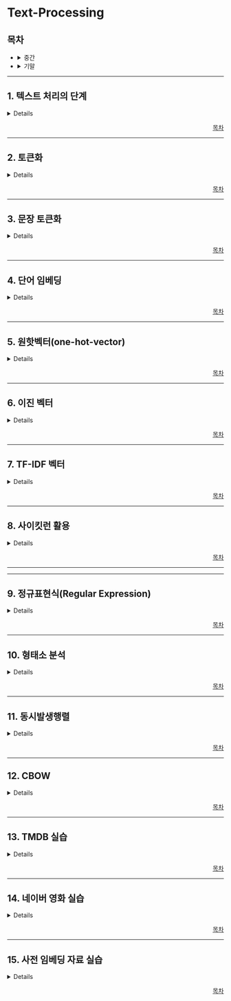 # **Text-Processing**

## **목차**
- <details><summary>중간</summary>

    1. [텍스트 처리의 단계](#1-텍스트-처리의-단계)
    2. [토큰화](#2-토큰화)
    3. [문장 토큰화](#3-문장-토큰화)
    4. [단어 임베딩](#4-단어-임베딩)
    5. [원핫 벡터](#5-원핫벡터one-hot-vector)
    6. [이진벡터](#6-이진-벡터)
    7. [TF-IDF벡터/코사인 유사도/정규화](#7-tf-idf-벡터)
    8. [사이킷런](#8-사이킷런-활용)
    </details>

- <details><summary>기말</summary>

    9. [정규표현식](#9-정규표현식regular-expression)
    10. [형태소 분석](#10-형태소-분석)
    11. [동시발생행렬](#11-동시발생행렬)
    12. [CBOW](#12-cbow)
    13. [TMDB 실습](#13-tmdb-실습)
    14. [네이버 영화 실습](#14-네이버-영화-실습)
    15. [사전 임베딩 자료 실습](#15-사전-임베딩-자료-실습)
    </details>

---

## 1. 텍스트 처리의 단계
<details>

 1. 텍스트 데이터 수집 
    - 자료수집 -> txt, cell, csv 저장
 2. 문자열 토큰화
    - 토큰화 규칙으로 의미 단위 분리
    - 구두점, 특수기호 정보 불필요시 이 과정에서 제거
 3. 불용어(Stopwords) 제거
    - 통계적 의미 없는 단어 제거 (to,the...)
 4. 어간 추출(Stemming)
    - 과거, 현재 복수형등의 변화
    - 정규표현식에서 Stemming과정 진행
 5. 품사(Pos) 태깅
    - 품사 지정(품사 정보가 필요한 경우)
 6. 의미구조(Vector, Matrix) 생성 - Embedding
    - 통계 기반, 추론 기반 시스템
    - 벡터 행렬로 변경
</details>
<div style="text-align: right">

[목차](#목차)
</div>

---

## 2. 토큰화

<details>

### 분할(Segmentation)
- 정해진 기준으로 하위 개념 정보로 데이터를 분할
    > 문서 -> 문단/문장 단위
    > 문단 -> 문장/ 문장-> 개별 단어

### 토큰/단어
토큰 = 텍스트 분석 단위
단어 = 개념을 나타내는 기호

### 토큰화 방법
1. str.split()

    <details>
    <summary>코드</summary>  

    1. 
    ```python
    sent = 'Thomas Jefferson began building Monticello age of 26.'
    token = sent.split()
    print(token)
    # 결과
    ['Thomas', 'Jefferson', 'began', 'building', 'Monticello', 'age', 'of', '26.']
    ```
    2. 
    ```python
    sent = 'Thomas Jefferson began building Monticello age of 26.'
    sent = sent.lower()
    sent = sent.replace('.', ' .')
    token = sent.split()
    print(token)
    
    # 실행결과
    ['Thomas', 'Jefferson', 'began', 'building', 'Monticello', 'age', 'of', '26.' , '.']
    ```
    </details>

2. re.split() (정규표현식)
    <details>
    <summary>코드</summary>

    ```python
    import re #정규표현식 모듈 임포트
    
    sent = "Hello!! Python. Coding,   Programming, Study.."
    delim = re.compile(r'[-\s.,!@;?]+') #정규표현식 컴파일 객체 생성
    token = delim.split(sent) #정규표현식으로 sent 텍스트 분할
    print(token)
    if token[-1] == '' : token = token[:-1] #맨 뒤 빈 문자열 제거
    print(token) 
    
    ###### 실행결과
    ['Hello', 'Python', 'Coding', 'Programming', 'Study', ''] 
    ['Hello', 'Python', 'Coding', 'Programming', 'Study']
    ```

    1. r ' 문자열 형식 '

    - r = raw (그대로 사용을 의미)

    2. \[-\s.,!@;?\]+
    - \+
        - []안의 여러 문자
    - \s
        - 공백 문자 의미

3. NLTK (공개 라이브러리)
    <details>
    <summary>코드</summary>

    ```python
    import nltk
    from nltk.tokenize import word_tokenize
    from nltk.tokenize import TreebankWordTokenizer
    nltk.download('punkt') #구두점 데이터 다운로드
    
    sent = "Hi! Python. Coding,   isn't, Study.."
    
    token1 = word_tokenize(sent)
    token2 = TreebankWordTokenizer().tokenize(sent)
    
    print(token1)
    print(token2)
    
    ###### 실행결과
    [nltk_data] Downloading package punkt to /home/runner/nltk_data...
    [nltk_data] Unzipping tokenizers/punkt.zip. 
    ['Hi', '!', 'Python', '.', 'Coding', ',', 'is', "n't", ',', 'Study', '..']
    ['Hi', '!', 'Python.', 'Coding', ',', 'is', "n't", ',', 'Study..']
    ```
    </details>


4. 사용자 정의 함수

    <details><summary>코드</summary>
    
    ```python
    #txtutils.py
    def simple_tokenize(txt):
    '''
    간단한 토크나이징 함수
    :param txt: 문자열
    :return: 토큰 리스트
    '''
    txt = txt.lower()
    txt = txt.replace('.', ' .')
    token = txt.split()
    return token
    ```
    </details>
    <details>
    <summary>활용</summary>
    
    ```python
    from util import txtutils as tu #util 패키지에서 txtutils를 포함하여 tu로 사용한다.

    doc = 'simple tokenize function test.'
    token = tu.simple_tokenize(doc)
    print(token)

    #출력
    ['simple', 'tokenize', 'function', 'test', '.']
    ```
    </details>

5. 실습 내용
    ```python
    #tokenization_exec.py

    import nltk
    from nltk.tokenize import TreebankWordTokenizer
    nltk.download('punkt') #구두점 데이터 다운로드

    docs = []
    docs.append("I am going to go to the store.")
    docs.append("The Science of today is the technology of tommorow.")
    docs.append("You are using pip version 3.")
    docs.append("Could not install packages due to an Error.")

    # docs list 안에는 4개의 문장이 들어있다.
    # 각 문장을 토큰화하여 실행결과에 보이는 것과 같이 [문장별 토큰 리스트]를 가진 리스트에 넣고 출력하는
    # 코드를 작성해볼 것

    ###### 실행결과
    [nltk_data] Downloading package punkt to /home/runner/nltk_data... 
    [nltk_data] Package punkt is already up-to-date! 
    [['i', 'am', 'going', 'to', 'go', 'to', 'the', 'store', '.'],
    ['the', 'science', 'of', 'today', 'is', 'the', 'technology', 'of', 'tommorow', '.'],
    ['you', 'are', 'using', 'pip', 'version', '3', '.'],
    ['could', 'not', 'install', 'packages', 'due', 'to', 'an', 'error', '.']]
    ```

</details>

<div style="text-align: right">

[목차](#목차)
</div>

---

## 3. 문장 토큰화

<details>

1. ### 출력
    <details>
    <summary>위의 실습을 출력</summary>

    ```python
    tk = TreebankWordTokenizer()
    tokens = []
    for doc in docs:
        token = tk.tokenize(doc.lower())
        tokens.append(token)
    print(tokens)
    ```
    </details>

2.  문장 토큰화
    <details>
    <summary>NLTK 이용 코드</summary>

    ```python
    from nltk.tokenize import sent_tokenize
    from nltk.tokenize import word_tokenize
    ...
    text = '\n'.join(docs)
    sentences = sent_tokenize(text) #문장 토큰 리스트
    print(sentences)
    tokens = [word_tokenize(t) for t in sentences]
    print(tokens)

    ## 결과

    #sentence tokenize
    ['I am going to go to the store.', 
    'The Science of today is the technology of tommorow.',
    'You are using pip version 3.', 
    'Could not install packages due to an Error.']

    #word tokenize
    [['I', 'am', 'going', 'to', 'go', 'to', 'the', 'store', '.'],
    ['The', 'Science', 'of', 'today', 'is', 'the', 'technology', 'of', 'tommorow', '.'],
    ['You', 'are', 'using', 'pip', 'version', '3', '.'], 
    ['Could', 'not', 'install', 'packages', 'due', 'to', 'an', 'Error', '.']]
    ```
    </details>

</details>

<div style="text-align: right">

[목차](#목차)
</div>

---

## 4. 단어 임베딩

<details>

<img src="https://ivy-hospital-413.notion.site/image/https%3A%2F%2Fs3-us-west-2.amazonaws.com%2Fsecure.notion-static.com%2F53b94b0e-e2d7-46d2-86c2-fe60e1f39f80%2F%E1%84%89%E1%85%B3%E1%84%8F%E1%85%B3%E1%84%85%E1%85%B5%E1%86%AB%E1%84%89%E1%85%A3%E1%86%BA_2021-07-29_%E1%84%8B%E1%85%A9%E1%84%92%E1%85%AE_4.23.19.png?id=ce63509f-987b-4a65-a4b6-118ff6d81c0e&table=block&spaceId=4df7c095-f16c-49b1-9f2e-58f72fb09349&width=1230&userId=&cache=v2"></img>

1. ### 사전 구축
    1. 직접 구축
        <details>
        <summary>코드</summary>

        ```python
        import nltk
        from nltk.tokenize import word_tokenize
        nltk.download('punkt')

        vocab = {}          # python dictionary
        doc_tokens = []     # python list
        for doc in docs:
            tokens = word_tokenize(doc.lower()) #문서 토큰화 (구두점 제거 -> details로 변경)
            for word in tokens:
                if word not in vocab: #사전에 없는 단어일 경우 
                    vocab[word] = 0   #사전에 추가
                vocab[word] += 1    
            doc_tokens.append(tokens)
        print(vocab)
        print(doc_tokens)

        ### 결과
        ###----vocab data----
        {'to': 6, 'do': 8, 'is': 2, 'be': 8, '.': 6, 'or': 1, 'not': 1, 'i': 4, 'am': 3, 'what': 1, 'think': 1, 'therefore': 1, ',': 3, 'da': 3, 'let': 2, 'it': 2}
        ```
        <details>
        <summary>구두점 제거</summary>
        
        ```python
        for doc in docs:
        delim = re.compile(r'[\s,.]+') #공백문자, ',', '.'으로 구분
        tokens = delim.split(doc.lower()) #정규표현식으로 sent 텍스트 분할
        if tokens[-1] == '' :   tokens = tokens[:-1] #맨 뒤에 빈 문자열 제거
        ```
        </details>
        </details>
    
    2. 카운터 활용
        <details>
        <summary>코드</summary>

        ```python
        import re
        from collections import Counter

        doc_tokens = []     # python list
        for doc in docs:
            delim = re.compile(r'[\s,.]+')
            tokens = delim.split(doc.lower()) #정규표현식으로 sent 텍스트 분할
            if tokens[-1] == '' :   
                tokens = tokens[:-1] 
            doc_tokens.append(tokens)

        vocab = Counter(sum(doc_tokens, []))
        print(type(vocab)) #collection.Counter 타입
        vocab #딕셔너리와 비슷함
        ```
        </details>

    3. NLTK FreqDist 활용
        <details>
        <summary>코드</summary>

        ```python
        import re
        from nltk import FreqDist
        import numpy as np

        doc_tokens = []     # python list
        for doc in docs:
            delim = re.compile(r'[\s,.]+')
            tokens = delim.split(doc.lower()) #정규표현식으로 sent 텍스트 분할
            if tokens[-1] == '' :   tokens = tokens[:-1] 
            doc_tokens.append(tokens)

        vocab = FreqDist(np.hstack(doc_tokens)) #nltk.probability.FreqDist 타입
        print(type(vocab))
        print(vocab['to'])
        vocab #위와 동일한 형태 
        ```
        </details>
    
    인덱스 부여
    - 단어로 인덱스 찾기
        <details><summary>코드</summary>
        
        ```python
        word_to_id = {word[0] : id for id, word in enumerate(vocab)}
        word_to_id
        ```
        </details>
    - 인덱스로 단어 찾기
        <details><summary>코드</summary>
        
        ```python
        id_to_word = {id : word[0] for id, word in enumerate(vocab)}
        id_to_word
        ```
        </details>
    OOV(Out Of Vocabulary)
    - 빠진 단어 목록의 추가(빈도 수가 낮거나 불용어)
    - 전체의 이름을 'OOV'로 word_to_id에 추가 가능
    - <details>
        <summary>코드 예</summary>

        ```python 
        [in ] word_to_id['oov'] = len(word_to_id)+1
        [in ] word_to_id['oov']
        [out] 14
        ```
        </details>

     #### 사전 임베딩 정리
    1. 입력 문서별 토큰 리스트 작성(doc_tokens)
    2. 단어와 빈도수로 이루어진 사전 구축(vocab)
    3. 단어 : 인덱스, 인덱스 : 단어로 이루어진 사전(word_to_id, id_to_word) 구축

    <details>
    <summary>사전임베딩 코드 전문</summary>
    
    ```python
    from nltk import FreqDist
    import numpy as np
    import re

    def buildDict(docs):
        doc_tokens = []     # python list
        for doc in docs:
            delim = re.compile(r'[\s,.]+')
            tokens = delim.split(doc.lower()) 
            if tokens[-1] == '' :   tokens = tokens[:-1] 
            doc_tokens.append(tokens)

        vocab = FreqDist(np.hstack(doc_tokens))
        vocab = vocab.most_common()
        word_to_id = {word[0] : id for id, word in enumerate(vocab)}
        id_to_word = {id : word[0] for id, word in enumerate(vocab)}
        return doc_tokens, vocab, word_to_id, id_to_word    

    docs = []
    docs.append('To do is to be. To be is to do.')
    docs.append('To be or not to be. I am what I am.')
    docs.append('I think therefore I am. Do be do be do.')
    docs.append('Do do do, da da da, Let it be, let it be.')

    doc_tokens, vocab, word_to_id, id_to_word = buildDict(docs)

    print(doc_tokens)
    print(vocab)
    print(word_to_id)
    print(id_to_word)
    ```
    </details>

</details>

<div style="text-align: right">

[목차](#목차)
</div>

---

## 5. 원핫벡터(one-hot-vector)

<details>

- 1차원 배열의 저장 형태로써 배열 내 원소 중 정답을 뜻하는 원소 하나만 1이고 나머지 모든 원소는 0인 배열을 의미
    <details><summary>코드</summary>

        ```python
        import pandas as pd

        sent = 'Thomas Jefferson began building Monticello at the age of 26.'
        token = sent.split() #간단한 단어 분리
        print(token)

        ##출력결과##
        ['Thomas', 'Jefferson', 'began', 'building', 'Monticello', 'at', 'the', 'age',  'of', '26.']

        one_hot_vectors = [] #토큰별 원-핫 벡터의 리스트

        for idx, word in enumerate(token): #토큰마다 원-핫 벡터 생성 
            vector = [0 for _ in token] #모든 값이 0인 사전크기 리스트 생성
            vector[token.index(word)] = 1 #사전에서 단어가 출현한 위치만 1로 설정 
            one_hot_vectors.append(vector) #만들어진 벡터를 원-핫 벡터에 저장 

        #결과출력
        df = pd.DataFrame(one_hot_vectors, columns=vocab)
        print(df)
        ```
        결과 사진
        <img src = "https://ivy-hospital-413.notion.site/image/https%3A%2F%2Fs3-us-west-2.amazonaws.com%2Fsecure.notion-static.com%2F8b9cb14a-41e4-4ba2-8173-565413024cc1%2FLectureCode_-_Replit.png?id=82d8f633-66a6-4dbf-9bea-7525efb6eca8&table=block&spaceId=4df7c095-f16c-49b1-9f2e-58f72fb09349&width=1230&userId=&cache=v2">

    </details>

- 원-핫 벡터 만들기
    1. buildDict()으로 단어사전 생성
        - 생성되는 것
            - 문서의 토큰 리스트
            - 단어 Dict
            - 단어 - 인덱스 Dict
            - 인덱스 - 단어 Dict
    2. 단어사전 토큰 리스트 요소 마다
        - 사전 크기만큼 0이 들어간 원핫 벡터 리스트 생성
        - 요소 위치의 0의 자리에 1을 대신 삽입
        - 한줄씩 벡터 추가

- 원-핫 벡터에서 원문 복구
    - 벡터마다 1의 위치 검색
    - 위치를 이용해 id-to-word으로 단어로 변경
    - 전부 찾아서 문장으로 반환

- 형태 
    - 가로 : 단어 사전
    - 세로 : 단어 순서

    ||W1|W2|W3|. . .|Wn|
    |--|--|--|--|--|--|
    |I1|1|0|0|. . .|0|
    |I2|0|0|1|. . .|0|
    |I3|0|1|0|. . .|0|
    |.<br>.<br>.|.<br>.<br>.|.<br>.<br>.|.<br>.<br>.|.<br>&nbsp;&nbsp;&nbsp;.<br>&nbsp;&nbsp;&nbsp;&nbsp;&nbsp;&nbsp;.|.<br>.<br>.|
    |Ix|0|0|0|. . .|1|

    예시는 W1 W3 W2 ... Wn 을 나타냄

</details>

<div style="text-align: right">

[목차](#목차)
</div>

---

## 6. 이진 벡터 

<details>

- 문서당 이진 벡터 1개 
- 사전에 있는 단어만을 1로 표시
- 문서에 단어가 출현 했는지만을 확인하는 용도

### 역색인
- 이미 색인된 단어(키워드)를 이용해 단어가 포함된 문서를 찾을 수 있도록 구축해놓은 색인 자료구조
1. 원문 토큰화
2. 텍스트 전처리(불용어 제거, 어간 추출, 품사 태깅 등)
3. 색인어 추출 및 정렬
4. 색인어 당 문서 벡터 생성
5. 색인어에 해당하는 문서 벡터내 문서 랭킹(검색순위 결정)
6. 해시테이블, BTree 등의 자료구조로 역 인덱스 구축


</details>

<div style="text-align: right">

[목차](#목차)
</div>

---

## 7. TF-IDF 벡터

<details>

- TF : 용어 빈도수(Term Frequency)
    - 문서(d)에 나타난 단어(t)의 빈도수
    - 위 수의 log값 + 1 = TF, 단어가 없으면 이면 0
    - 의미 : 여러번 나오는 단어는 중요함 (문서별 계산)
    
- IDF : 역문헌 빈도수(Inverse Document Frequency)
    - Zipf의 법칙
        - k번째 많은 단어의 빈도수는 가장 많이 출현한 단어 빈도수의 1/k에 근접
        - 즉 최대 1000회 출현 단어가 존재 시, 4번째 많이 출현하는 단어는 250에 근접
    - log (전체 문헌 수 / 특정 단어가 출현한 문헌 수) = IDF
    - 의미 : 많은 문서에서 나올 경우 중요하지 않음(여러 문서집합으로 한번 계산)

- TF - IDF : TF × IDF
    - 형태

        ||T1|T2|T3|. . .|Tn|
        |--|--|--|--|--|--|
        |D1|w(1-1)|w(1-2)|w(1-3)|. . .|w(1-n)|
        |D2|w(2-1)|w(2-2)|w(2-3)|. . .|w(2-n)|
        |D3|w(3-1)|w(3-2)|w(3-3)|. . .|w(3-n)|
        |.<br>.<br>.|.<br>.<br>.|.<br>.<br>.|.<br>.<br>.|.<br>&nbsp;&nbsp;&nbsp;.<br>&nbsp;&nbsp;&nbsp;&nbsp;&nbsp;&nbsp;.|.<br>.<br>.|
        |Dn|w(n-1)|w(n-2)|w(n-3)|. . .|w(n-n)|

- 활용 
    - 키워드 추출
    - 순위 결정
    - 유사도 측정

- 벡터 정규화
    - 큰 문서일 수록 가중치가 올라감
    - 문서 크기 표준화 필요
    - L1 정규화, L2정규화
        - L1 : 가중치 값 / 모든 가중치의 합
        - L2 : 가중치 값 / 모든 가중치의 제곱 합의 제곱근
    - 코사인 유사도
        - A · B = ∥A∥ ∥B∥ cosθ
        - cosθ = (A · B)/(∥A∥ ∥B∥) = √Σ(A×B) / (√ΣA² · √ΣB²)

- 코사인 유사도
    - 특성
    - 문서의 정규화 효과
    - 다차원 양수공간 벡터 유사도 계산


</details>

<div style="text-align: right">

[목차](#목차)
</div>

---

## 8. 사이킷런 활용

<details>

[scikit_learn.org](https://scikit-learn.org/stable/)
1. 원핫 벡터
    1. LabelEncoder의 fit_transform 함수를 사용해 사전의 단어들을 레이블링
    2. LabelEncoder의 transform 함수를 활용해 우리가 가진 doc_tokens의 단어를 레이블링 된 숫자 벡터로 변환
    3. 1의 과정에서 만들어진 레이블링 데이터를 2차원으로 변환하여 OneHotEncoder의 fit_transform 함수를 사용해 레이블링
    4. 2의 과정에서 만들어진 벡터를 2차원으로 변환하여 OneHotEncoder의 transform 함수를 사용해 원-핫 벡터로 변환
    <details><summary>코드</summary>
    
    ```python
    from sklearn.preprocessing import LabelEncoder
    import numpy as np

    encoder = LabelEncoder()
    labels = encoder.fit_transform([word for word, id in vocab])
    for label in labels:
        print('[{:2d} : {}]'.format(label, encoder.classes_[label]))

    encode_data = np.array([encoder.transform(doc_token) for doc_token in doc_tokens])
            
    from sklearn.preprocessing import OneHotEncoder

    oh_encoder = OneHotEncoder(categories='auto')
    labels = labels.reshape(-1, 1)
    oh_labels = oh_encoder.fit_transform(labels)

    from sklearn.preprocessing import OneHotEncoder

    oh_encoder = OneHotEncoder(categories='auto')
    labels = labels.reshape(-1, 1)
    oh_labels = oh_encoder.fit_transform(labels)

    #출력 
    from sklearn.preprocessing import OneHotEncoder

    oh_encoder = OneHotEncoder(categories='auto')
    labels = labels.reshape(-1, 1)
    oh_labels = oh_encoder.fit_transform(labels)
    ```
    
    </details>
2. 카운터 벡터
    <details><summary>코드</summary>
    
    ```python
    from sklearn.feature_extraction.text import CountVectorizer
    import pandas as pd

    docs = []
    docs.append('To do is to be. To be is to do.')
    docs.append('To be or not to be. II am what II am')
    docs.append('II think therefore II am. Do be do be do.')
    docs.append('Do do do da da da. Let it be let it be.')

    cnt_vectr = CountVectorizer()
    vectors = cnt_vectr.fit_transform(docs)

    print(cnt_vectr.vocabulary_)
    print(cnt_vectr.get_feature_names())
    print(vectors.toarray())
    print(pd.DataFrame(vectors.toarray(),
                    columns=cnt_vectr.get_feature_names()))
    ```
    </details>
3. TF-IDF 벡터
    <details><summary>코드</summary>
    
    ```python
    from sklearn.feature_extraction.text import TfidfVectorizer
    import pandas as pd

    tfidf = TfidfVectorizer().fit(docs)
    dtm = tfidf.transform(docs).toarray()

    df = pd.DataFrame(dtm, columns=tfidf.get_feature_names())
    print(df)
    print(sorted(tfidf.vocabulary_.items()))
    ```
    </details>
- TF 계산 : 빈도수 카운트. 우리가 수업에서 만든 코드는 로그를 취함   
- IDF 계산 : 스무딩을 수행할 경우, 전체 문서수(N)+1, 단어출현 문서수(DF)+1을 해서 로그값을 취하며, 그 결과에 1을 더함으로 최종 IDF 값을 취함
- L2 정규화를 진행함 → 벡터 요소의 제곱합이 1이 되도록 정규화 → 벡터 유사도 계산 시 벡터의 크기를 정규화 해야 한다.
- 로그 : 수업에서는 밑이 2인 로그를 취했으나, 패키지에서는 np.log()를 취함. np.log()는 자연로그임. 

</details>

<div style="text-align: right">

[목차](#목차)
</div>

---
---

## 9. 정규표현식(Regular Expression)

<details>

- 특정 문자의 집합 또는 문자열을 기호식으로 바꾸어 놓는 방법
    - 문자열 집합을 정확하게 표현하기 위해 사용하는 규칙

- 사용처
    1. 찾고자 하는 문자열 형식 지정(정규 표현식 생성)
    2. 텍스트 데이터에서 정규표현식 해당 문자열 검색(문자열 검색)
    3. 찾아서 작업 수행
        1. 제대로 작성 하였는가
        2. 다른 문자열로 치환
        3. 몇번 나왔는가 검사 등
    
- [정규 표현식 링크](https://regex101.com/)

### 정규표현식

1. [일치하는 문자열](#일치하는-문자열)
2. [.(dot)](#dot)
3. [\[ \](괄호)](#괄호)
4. [\\(메타문자)](#메타문자)
5. [\+(하나 이상 문자)](#하나-이상-문자)
6. [\*(없거나 하나 이상 문자)](#없거나-하나-이상-문자)
7. [?(없거나 하나인 문자)](#없거나-하나인-문자)
8. [\{\}(특정 횟수 만큼 출현)](#특정-횟수-만큼-출현)
9. [\(\)(하위 표현식)](#하위-표현식)
10. [논리연산자](#논리연산자)
11. [탐욕적 vs 게으른 수량자](#탐욕적-vs-게으른-수량자)
12. [문자열 시작, 끝](#문자열-시작-끝)

#### 일치하는 문자열
express : is
- 가장 먼저 나오는 is를 확인

#### \.(dot)
express : i.
- 문자 i와 모든 문자 1개를 확인 iㅁ

#### \[\](괄호)
express : \[Ee\]\[Rr\]
- ER Er eR er 모두 가능 즉 괄호 안 중 문자 1개로 인식
    - \[A-Z\]로 범위 지정도 가능
    - \[A-Za-Z0-9\] : 모든 알파벳이나 숫자 중 1문자
    - \[^0-9\] : 숫자가 아닌 문자

#### \\(메타문자)
express : \\\[\[0-9\]\\\]
- \[와 0-9 중 한 문자와 \]
    - \[\]를 그 문자 그대로 사용하게 함

    <details>
        <summary>설명표</summary>

    메타문자

    |메타문자|설명|
    |---|---|
    |\b|백스페이스|
    |\f|페이지 넘김|
    |\n|줄바꿈|
    |\r|엔터|
    |\t|탭|
    |\v|수직탭|

    문자 클래스

    |클래스|메타문자|설명|일반정규표현식|
    |--|--|--|--|
    |숫자|\d|숫자 하나|\[0-9\]|
    ||\D|숫자 제외 문자 하나|\[^0-9\]|
    |문자|\w|대문자, 소문자, 숫자, 밑줄 문자 중 하나|\[A-Za-z0-9_\]|
    ||\W|대문자, 소문자, 숫자, 밑줄 문자 제외 문자 하나|\[^A-Za-z0-9_\]|
    |공백|\s|모든 공백 문자 중 하나|\[\n\r\t\v\f\]|
    ||\S|모든 공백 문자 제외 문자 하나|\[^\n\r\t\v\f\]|


    [추가적인 정보](https://developer.mozilla.org/ko/docs/Web/JavaScript/Guide/Regular_expressions)
    </details>

#### \+(하나 이상 문자)
express : \w+
- 하나 이상의 대문자, 소문자, 숫자, 밑줄 문자가 출현
    <details>
    <summary>코드</summary>

    ```python
    import re
    doc = ["send : host@server.com",
    "recv : guest@client.com",
    "return : admin_1@test.server.com",
    "fwd : admin.programming@test.server.co.kr"]
    text = "\n".join(doc)

    pattern = re.compile(r"[\w.]+@[\w.]+\.\w+", re.MULTILINE)

    print(pattern.findall(text))
    result = pattern.finditer(text)
    for m in result:
    print(m.group(), m.span(), m.start(), m.end()))
    ```
    </details>

#### \*(없거나 하나 이상 문자)
express : 0\w*
- 0 뒤에 없거나 하나 이상의 대문자, 소문자, 숫자, 밑줄 문자가 출현

#### ?(없거나 하나인 문자)
express : 0\w?
- 0 뒤에 없거나 하나의 대문자, 소문자, 숫자, 밑줄 문자가 출현

#### \{\}(특정 횟수 만큼 출현)
express : \w\{6\}
- 대문자, 소문자, 숫자, 밑줄 문자가 6번 출현
- 최대, 최소 지정 가능 \{최소, 최대\} 최대 반복 생략 가능

#### \(\)(하위 표현식)
express : \(&nbsp\)\{3\}
- 공백이 3개

#### 논리연산자
express : \(\[0-9\]\)|\(\[A-Z\]\)
- 숫자 1개 또는 대문자 1개
- | : or , & : and

#### 탐욕적 vs 게으른 수량자
express : \<pP\>.+\</pP\>
- \<pP\>와 하나 이상의 모든 문자와 \</pP\>
- 단 + 수량자는 탐욕적으로 검출 시 뒤에서부터 작용
- 따라서 결과값이 result = \<p\>sample text\</p\>\<p\>text 1\</p\>\<P\>text 2\</P\>으로 생성됨

express : \<pP\>.+?\</pP\>
- \<pP\>와 하나 이상의 모든 문자와 \</pP\>
- 위와 동일해 보이지만 +에 ?를 붙여 게으른 수량자로 사용
- 앞에서부터 최소한으로 적게
- \<p\>sample text\</p\>\<p\>text 1\</p\>\<P\>text 2\</P\> 검출 시 
    - \<p\>sample text\</p\>
    - \<p\>text 1\</p\>
    - \<P\>text 2\</P\>
- 으로 생성됨

#### 문자열 시작, 끝
express : ^\(0.+9\)$
- 시작이 0 하나 이상의 문자와 끝이 9
- 시작 끝 패턴을 명확히 지정할때 사용

</details>

<div style="text-align: right">

[목차](#목차)
</div>

---

## 10. 형태소 분석

<details>

- 형태소 : 언어에서 의미를 가지는 가장 작은 단위

    1. 토큰화 시 형태소 분석을 할 것인지 결정
    2. 사용할 경우 목적에 따라 사용 범위 결정
    3. 가장 핵심 기능 : 품사 태깅(part of tagging POS tagging)

- 품사
    1. 체언 : 명사, 대명사, 수사...
    2. 용언 : 동사, 형용사...
    3. 독립언 : 부사, 감탄사...
    4. 기능어 : 조사, 어미, 접사...

- 한글의 형태소 분석
    1. 다양한 조사 활용
    2. 불규칙 형 변환
    3. 언어 파괴적 요소(띄어쓰기, 오타)
    - 자유자재의 언어 구사, 규칙 파괴에도 이해 가능
    - 이러한 요소가 검색엔진, 자연어 처리 시스템 구현에 큰 한계

- 형태소 분석의 목적 = 색인작업

- Konlpy 사용

     ```python
    !curl -s https://raw.githubusercontent.com/teddylee777/machine-learning/master/99-Misc/01-Colab/mecab-colab.sh | bash
    ```

    - 사용 예시
        ```python
        from konlpy.tag import Okt, Mecab
        okt = Okt()
        okt.morphs('형태소 분석할 Text 입력')
        ```


    <details> 
    <summary>Konlpy 안의 형태소</summary>

    - Hannaum : KASIT
    - Kkma : 서울대
    - Komoran : Shineware
    - Mecab : 일본어용을 한국어 사용가능하게 수정
    - Open Korean Text : 과거 트위터 형태소 분석기
    </details>

- TF/IDF 적용
    - <details><summary>TF/IDF 벡터 생성</summary>

        ```python
        docs = doc.split('\n')
        r = []
        for line in docs:
            token = mecab.morphs(line)
            txt = " ".join(token)
            r.append(txt)

        from sklearn.feature_extraction.text import TfidfVectorizer
        #tfidf 벡터 메트릭스 생성
        tfidf = TfidfVectorizer()
        tfidf_matrix = tfidf.fit_transform(r)
        print('type of tfidf_matrix {}'.format(type(tfidf_matrix)))
        print('shape of tfidf_matrix {}'.format(tfidf_matrix.shape))
        
        ##출력결과
        type of tfidf_matrix <class 'scipy.sparse.csr.csr_matrix'>
        shape of tfidf_matrix (357, 1081)
        ```
        </details>

    - <details><summary>각 문서별 TF/IDF 값이 높은 단어 추출</summary>

        ```python
        tfidf_table = tfidf_matrix.toarray()
        keywords = []

        for weight in tfidf_table:
            w_vec = list(enumerate(weight))
            w_vec = sorted(w_vec, key=lambda x : x[1], reverse=True)
            print(w_vec[:3])
            keywords.append(w_vec)

        #출력결과
        [(361, 0.8233074079998407), (1049, 0.5675957293114385), (0, 0.0)]
        [(0, 0.0), (1, 0.0), (2, 0.0)]
        [(664, 0.297683329858021), (412, 0.2253201732864864), (483, 0.19845555323868067)]
        [(0, 0.0), (1, 0.0), (2, 0.0)]
        [(949, 1.0), (0, 0.0), (1, 0.0)]
        [(215, 0.6937741027461318), (412, 0.5251261504196152), (361, 0.492869171793363)]
        ```
        </details>

    - <details><summary>전체 문서 중 가장 TF/IDF가 높은 문서 추출</summary>

        ```python
        import numpy as np
        def tfidf_rank(tfidf_matrix):
            rank = []
            avg, stddev = 0.0, 0.0
            
            #문서 별 tfidf 가중치의 합 계산 : (문서id, 가중치 합)
            for idx, tfidf in enumerate(tfidf_matrix):
                rank.append((idx, tfidf.sum()))

            #가중치의 합이 높은 문서 순으로 정렬
            rank.sort(key=lambda x : x[1], reverse=True)

            #tfidf의 평균과 표준편차 계산
            tfidf_sum = [tfidf.sum() for tfidf in tfidf_matrix]
            avg = np.mean(tfidf_sum)
            stddev = np.std(tfidf_sum)
            return rank, avg, stddev
            
        rank, avg, stddev = tfidf_rank(tfidf_matrix)

        print(rank[:2])
        print('avg = {}, stddev = {}'.format(avg, stddev))

        #랭크가 높은 문서 5개의 원문을 추출하여 rank_doc에 저장 후 출력
        rank_doc = [docs[doc_id[0]] for doc_id in rank[:5]]
        rank_doc

        #출력결과
        [(2, 8.937515671877552), (181, 5.81765311803503)]
        avg = 2.949446365690751, stddev = 1.043877787780237
        
        ['유구한 역사와 전통에 빛나는 우리 대한국민은 3·1운동으로 건립된...'
        ' 제76조 ① 대통령은 내우·외환·천재·지변 또는 중대한 재정·경제상의...'
        '③체포·구속·압수 또는 수색을 할 때에는 적법한 절차에 따라 검사의...'
        '⑦피고인의 자백이 고문·폭행·협박·구속의 부당한 장기화 또는 기망 기타의...'
        ' 제65조 ① 대통령·국무총리·국무위원·행정각부의 장·헌법재판소...'
        ```
        </details>
    

</details>

<div style="text-align: right">

[목차](#목차)
</div>

---


## 11. 동시발생행렬

<details>

- 단어의 분산 표현
    - 통계기반
        - 단어 출현 획구에 기반한 처리
        - 의미 파악 불가
        - 희소벡터(TF/IDF)
    - 추론기반
        - 주변 단어와 관계에 기반한 처리
        - 의미 추론 가능
        - 밀집벡터

- 맥락
    - 정의 : 사물 따위가 서로 이어져 있는 관계나 연관성
    - all the facts, opinions, etc. relating to a particular thing or event

    - 표현
        -  동시발생행렬
        - 특정 단어의 주변에 나타나는 단어의 횟수를 기록하는 간단한 방법
    
    - 예문 : **you say goodbye and i say hello.**
        - ||you|say|goodbye|and|i|hello|.|
            |--|--|--|--|--|--|--|--|
            |you|0|1|0|0|0|0|0|
            |say|1|0|1|0|1|1|0|      
            |goodbye|0|1|0|1|0|0|0|     
            |and|0|0|1|0|1|0|0|     
            |i|0|1|0|1|0|0|0|    
            |hello|0|1|0|0|0|0|1|        
            |.|0|0|0|0|0|1|0|   
        
        <details><summary>동시발생행렬 코드</summary>
        
        ```python
        def create_co_matrix(corpus, vocab_size, window_size=1):
            '''동시발생 행렬 생성
            :param corpus: 말뭉치(단어 ID 목록)
            :param vocab_size: 어휘 수
            :param window_size: 윈도우 크기(윈도우 크기가 1이면 타깃 단어 좌우 한 단어씩이 맥락에 포함)
            :return: 동시발생 행렬
            '''
            corpus_size = len(corpus)
            co_matrix = np.zeros((vocab_size, vocab_size), dtype=np.int32)

            for idx, word_id in enumerate(corpus):
                for i in range(1, window_size + 1):
                    left_idx = idx - i
                    right_idx = idx + i
                    
                    #기준 단어의 왼쪽 값 추가
                    if left_idx >= 0:
                        left_word_id = corpus[left_idx]
                        co_matrix[word_id, left_word_id] += 1

                    #기준 단어에 오른쪽 값 추가
                    if right_idx < corpus_size:
                        right_word_id = corpus[right_idx]
                        co_matrix[word_id, right_word_id] += 1

            return co_matrix

        co_matrix = create_co_matrix(corpus, len(corpus))
        co_matrix

        #출력결과
        array([[0, 1, 0, 0, 0, 0, 0, 0],
            [1, 0, 1, 0, 1, 1, 0, 0],
            [0, 1, 0, 1, 0, 0, 0, 0],
            [0, 0, 1, 0, 1, 0, 0, 0],
            [0, 1, 0, 1, 0, 0, 0, 0],
            [0, 1, 0, 0, 0, 0, 1, 0],
            [0, 0, 0, 0, 0, 1, 0, 0],
            [0, 0, 0, 0, 0, 0, 0, 0]], dtype=int32)
        ```
        </details>

        <details><summary>동시발생행렬 활용 코드</summary>
        
        코사인 유사도
            
        ```python
        import pandas as pd

        from sklearn.metrics.pairwise import cosine_similarity
        from sklearn.metrics.pairwise import linear_kernel

        cos_sim = cosine_similarity(co_matrix, co_matrix)
        pd.DataFrame(cos_sim, columns=word_to_id.keys())

        #출력결과
                    you	     say	 goodbye	     and	       i	   hello	  .
        0	1.000000	0.000000	0.707107	0.000000	0.707107	0.707107	0.0
        1	0.000000	1.000000	0.000000	0.707107	0.000000	0.000000	0.5
        2	0.707107	0.000000	1.000000	0.000000	1.000000	0.500000	0.0
        3	0.000000	0.707107	0.000000	1.000000	0.000000	0.000000	0.0
        4	0.707107	0.000000	1.000000	0.000000	1.000000	0.500000	0.0
        5	0.707107	0.000000	0.500000	0.000000	0.500000	1.000000	0.0
        6	0.000000	0.500000	0.000000	0.000000	0.000000	0.000000	1.0
        ```
            
        입력 쿼리와 유사도가 높은 단어 반환
            
        ```python
        def most_similar(query, word_to_id, id_to_word, word_matrix, top=3):

            if query not in word_to_id:
                print('{}를 찾을 수 없음.'.format(query))
                return
                
            word_vector = np.array(word_matrix[word_to_id[query]])
            word_vector = word_vector.reshape(1, -1)

            sim = cosine_similarity(word_vector, word_matrix)
            sim = sim[0]
            sim = [(id, cos) for id, cos in enumerate(sim)]
            sim = sorted(sim, key=lambda x: x[1], reverse=True)

            return sim[1:top+1]

        rank = most_similar('you', word_to_id, id_to_word, co_matrix)
        for r in rank:
            print(id_to_word[r[0]], r[1])
        ```
            
        </details>
- 점별 상호 정보량 처리
     - $PMI(x,y) = log_2\frac{P(x,y)}{P(x)P(y)}=log_2\frac{\frac{n(x,y)}{N}}{\frac{n_x}{N}\frac{n_y}{N}} = log_2\frac{n(x,y)N}{n_xn_y}$
     - 전체 동시출현 횟수가 10,000회라고 할 때, 다음과 같은 발생 횟수를 나타낸다고 가정할 때
        1. the : 1,000회
        2. car : 20회
        3. drive : 10회
        4. the, car 동시발생 : 10회
        5. car, drive 동시발생 : 5회

        - $PMI(the,car) = log_2\frac{10\cdot10000}{1000\cdot20}=log_2\frac{10}{2}\approx2.32$
        - $PMI(car,drive) = log_2\frac{5\cdot10000}{20\cdot10}=log_2 250\approx7.97$
            - the같은 고빈도 단어 출현 시 분모값 증가, 전체값 감소
            - 출현 빈도 없을 시 $log_20=-\infty$가 되므로 양의 값만 가지는 함수 필요
            - $PPMI(x,y) = max(0,PMI(x,y))$
            - <details><summary>코드</summary>
            
                ```python
                def ppmi(C, verbose=False, eps = 1e-8):
                    '''PPMI(점별 상호정보량) 생성
                    :param C: 동시발생 행렬
                    :param verbose: 진행 상황을 출력할지 여부
                    :return:
                    '''
                    M = np.zeros_like(C, dtype=np.float32)
                    N = np.sum(C)
                    S = np.sum(C, axis=0)
                        total = C.shape[0]*C.shape[1]
                        cnt = 0
                    print('N = {}, S = {}'.format(N, S))

                    for i in range(C.shape[0]):
                        for j in range(C.shape[1]):
                            pmi = np.log2(C[i, j] * N / (S[j]*S[i]) + eps) #PMI 계산
                            M[i, j] = max(0, pmi) #Positive

                            if verbose: #진행상황
                                cnt += 1
                                if cnt % (total//100 + 1) == 0:
                                    print('%.1f%% 완료' % (100*cnt/total))
                    return M

                W = ppmi(co_matrix)

                np.set_printoptions(precision=3)  # 유효 자릿수를 세 자리로 표시
                print('동시발생 행렬')
                print(co_matrix)
                print('-'*50)
                print('PPMI')
                print(W)

                #출력결과
                N = 14, S = [1 4 2 2 2 2 1]
                동시발생 행렬
                [[0 1 0 0 0 0 0]
                [1 0 1 0 1 1 0]
                [0 1 0 1 0 0 0]
                [0 0 1 0 1 0 0]
                [0 1 0 1 0 0 0]
                [0 1 0 0 0 0 1]
                [0 0 0 0 0 1 0]]
                --------------------------------------------------
                PPMI
                [[0.    1.807 0.    0.    0.    0.    0.   ]
                [1.807 0.    0.807 0.    0.807 0.807 0.   ]
                [0.    0.807 0.    1.807 0.    0.    0.   ]
                [0.    0.    1.807 0.    1.807 0.    0.   ]
                [0.    0.807 0.    1.807 0.    0.    0.   ]
                [0.    0.807 0.    0.    0.    0.    2.807]
                [0.    0.    0.    0.    0.    2.807 0.   ]]
                ```
                </details>

- 특잇값 분해(SVD)
    - 선형대수에서 특잇값 분해(Singular Value Decomposition)는 행렬을 분해하는 방식 중 하나
    - 행렬의 차원 감소 위한 방법으로 활용 -> 고유값 분해의 일반화 과정
        <img width="1000" alt="fig_2-8" src="https://github.com/kysssib/Text-Processing/assets/113497500/4d4478b1-e05a-4b4a-8edb-62ab2de39594">

        차원이 축소되어도 본질적 특성을 가진 값을 구별할 수 있도록 fit(적합)시켜야함
    - 사용 이유
        1. 희소벡터는 대부분 0의 값
        2. 희소벡터 -> 밀집벡터(대부분 0이 아닌 값) 효율성 up
        3. 특잇값 분해로 본질적 값에 적합하도록 차원을 줄여 근사시킴

    - 사용 방법
        - $X = USV^T$
            - U : 직교 행렬이며 원본의 행
            - S : 대각 행렬 (대각성분 외 모두 0) 특잇값 큰 순서대로 나열, U의 중요도 순서
            - V : 직교 행렬이며 원본의 열
            <img width="1000" alt="fig_2-9" src="https://github.com/kysssib/Text-Processing/assets/113497500/79bb2135-bfb1-428a-915e-c9ea13445ea8">

    - 원본 복원
        - S벡터(특잇값)의 원소 중 값이 낮은 값을 제거하고 SVD를 수행시 원복은 불가하나 근사값으로 복원이 가능
        <img width="1000" alt="스크린샷_2022-04-27_12 44 47" src="https://github.com/kysssib/Text-Processing/assets/113497500/d3644891-8caf-4ce8-82c6-4e6282571a2a">
    
    - <details><summary>동시발생행렬에 적용</summary>

        ```python
        U, S, VT = np.linalg.svd(W) #PPMI행렬인 W를 SVD화
        print("동시발생행렬\n", np.round(co_matrix, 3))
        print("PPMI적용행렬\n", np.round(W, 3))
        print("U행렬\n", np.round(U, 3))
        print("S행렬(대각요소값)\n", np.round(S, 3))

        S_matrix = np.diag(S) #대각성분 추출
        W_ = np.dot(np.dot(U, S_matrix), VT) #U와 대각성분 행렬 곱 후 VT와 행렬 곱
        print("SVD 복원 행렬 : \n",np.round(W_, 3))

        #출력결과
        동시발생행렬
        [[0 1 0 0 0 0 0]
        [1 0 1 0 1 1 0]
        [0 1 0 1 0 0 0]
        [0 0 1 0 1 0 0]
        [0 1 0 1 0 0 0]
        [0 1 0 0 0 0 1]
        [0 0 0 0 0 1 0]]
        PPMI적용행렬
        [[0.    1.807 0.    0.    0.    0.    0.   ]
        [1.807 0.    0.807 0.    0.807 0.807 0.   ]
        [0.    0.807 0.    1.807 0.    0.    0.   ]
        [0.    0.    1.807 0.    1.807 0.    0.   ]
        [0.    0.807 0.    1.807 0.    0.    0.   ]
        [0.    0.807 0.    0.    0.    0.    2.807]
        [0.    0.    0.    0.    0.    2.807 0.   ]]
        U행렬
        [[ 0.341 -0.    -0.121 -0.    -0.932 -0.    -0.   ]
        [ 0.    -0.598  0.     0.18   0.    -0.781  0.   ]
        [ 0.436 -0.    -0.509 -0.     0.225 -0.    -0.707]
        [ 0.    -0.498  0.     0.68  -0.     0.538  0.   ]
        [ 0.436 -0.    -0.509 -0.     0.225 -0.     0.707]
        [ 0.709 -0.     0.684 -0.     0.171 -0.     0.   ]
        [-0.    -0.628 -0.    -0.71   0.     0.317 -0.   ]]
        S행렬(대각요소값)
        [3.168 3.168 2.703 2.703 1.514 1.514 0.   ]
        SVD 복원 행렬 : 
        [[ 0.     1.807  0.    -0.     0.     0.     0.   ]
        [ 1.807 -0.     0.807  0.     0.807  0.807  0.   ]
        [ 0.     0.807 -0.     1.807  0.     0.     0.   ]
        [ 0.    -0.     1.807  0.     1.807 -0.     0.   ]
        [ 0.     0.807 -0.     1.807  0.     0.     0.   ]
        [ 0.     0.807  0.    -0.     0.     0.     2.807]
        [ 0.     0.     0.    -0.     0.     2.807 -0.   ]]
        ```
        </details> 

- 종합 코드

    1. <details><summary>사전 구축</summary>
    
        ```python
        #사전 구축 함수
        from nltk import FreqDist
        import numpy as np
        import re
        import nltk
        nltk.download('stopwords')

        from nltk.corpus import stopwords

        sw = stopwords.words('english')

        def buildDict(docs):
            doc_tokens = []     # python list
            for doc in docs:
                delim = re.compile(r'[\s,.]+')
                tokens = delim.split(doc.lower()) 
                tokens = [t for t in tokens if t not in sw]
                if tokens[-1] == '' :   tokens = tokens[:-1] 
                doc_tokens.append(tokens)

                
            vocab = FreqDist(np.hstack(doc_tokens))
            vocab = vocab.most_common()
            word_to_id = {word[0] : id for id, word in enumerate(vocab)}
            id_to_word = {id : word[0] for id, word in enumerate(vocab)}
            corpus = np.array([id for id, _ in enumerate(vocab)])
            return doc_tokens, corpus, word_to_id, id_to_word

        # 파일을 불러와 사전 생성

        import pandas as pd

        with open('./sample_data/sample.txt', 'r') as f:
        docs = f.readlines()

        for id, doc in enumerate(docs):
        print('[{}] : {}...'.format(id, doc[:30])) #예문 출력
        
        doc_tokens, corpus, word_to_id, id_to_word = buildDict(docs)

        #출력결과
        [0] : BTS, also known as the Bangtan...
        [1] : [5] The septet—consisting of m...
        [2] : Originally a hip hop group, th...
        [3] : Their lyrics, often focused on...
        [4] : Their work also often referenc...
        [5] : After debuting in 2013 with th...
        [6] : The group's second Korean stud...
        [7] : By 2017, BTS crossed into the ...
        [8] : They became the first Korean g...
        [9] : BTS became one of the few grou...
        [10] : In 2020, BTS became the first ...
        [11] : Their follow-up releases "Sava...
        [12] : Having sold over 20 million al...
        [13] : They are the first Asian and n...
        [14] : Featured on Time's internation...
        [15] : The group's numerous accolades...
        [16] : Outside of music, they partner...
        ```
        </details>

    2. <details><summary>동시발생행렬과 PPMI 생성</summary>

        ```python
        def create_co_matrix(corpus, vocab_size, window_size=1):
        # 동시발생 행렬 생성
        # :param corpus: 말뭉치(단어 ID 목록)
        # :param vocab_size: 어휘 수
        # :param window_size: 윈도우 크기(윈도우 크기가 1이면 타깃 단어 좌우 한 단어씩이 맥락에 포함)
        # :return: 동시발생 행렬
        
        corpus_size = len(corpus)
        co_matrix = np.zeros((vocab_size, vocab_size), dtype=np.int32)

        for idx, word_id in enumerate(corpus):
            for i in range(1, window_size + 1):
                left_idx = idx - i
                right_idx = idx + i

                if left_idx >= 0:
                    left_word_id = corpus[left_idx]
                    co_matrix[word_id, left_word_id] += 1

                if right_idx < corpus_size:
                    right_word_id = corpus[right_idx]
                    co_matrix[word_id, right_word_id] += 1

        return co_matrix

        def ppmi(C, verbose=False, eps = 1e-8):
        # PPMI(점별 상호정보량) 생성
        # :param C: 동시발생 행렬
        # :param verbose: 진행 상황을 출력할지 여부
        # :return:

        M = np.zeros_like(C, dtype=np.float32)
        N = np.sum(C)
        S = np.sum(C, axis=0)

        for i in range(C.shape[0]):
            for j in range(C.shape[1]):
                pmi = np.log2(C[i, j] * N / (S[j]*S[i]) + eps)
                M[i, j] = max(0, pmi)
        return 
        
        window_size = 2

        vocab_size = len(word_to_id)
        print('동시발생행렬 계산')
        C = create_co_matrix(corpus, vocab_size, window_size)
        W = ppmi(C)

        print(C[0,:10])
        print(W[0, :10])

        #출력결과
        동시발생행렬 계산
        [0 1 1 0 0 0 0 0 0 0]
        [0.        7.412217  6.9971795 0.        0.        0.        0.        0.        0.        0.       ]
        
        ```
        </details>

    3. <details>
            <summary>SVD 생성</summary>
            
            
            ```python
            from sklearn.utils.extmath import randomized_svd
            wordvec_size = 100

            #행렬 분해
            U, S, V = randomized_svd(W, n_components=wordvec_size, n_iter=5, random_state=None)

            from sklearn.metrics.pairwise import cosine_similarity
            def most_similar(query, word_to_id, id_to_word, word_matrix, top=5):

                if query not in word_to_id:
                    print('{}를 찾을 수 없음.'.format(query))
                    return

                word_vector = np.array(word_matrix[word_to_id[query]]) #쿼리 단어 벡터 추출
                word_vector = word_vector.reshape(1,-1) #cosine_similarity 위해 벡터 형상 조정
                sim = cosine_similarity(word_vector, word_matrix)
                sim = sim[0] #벡터 형상 조정 ([[]] -> [])
                sim = [(id, cos) for id, cos in enumerate(sim)] #id, 유사도쌍으로  정리
                sim = sorted(sim, key=lambda x: x[1], reverse=True) #유사도 높은 순 정렬

                return sim[1:top+1]

            rank = most_similar('world', word_to_id, id_to_word, U)
            for r in rank:
            print(id_to_word[r[0]], r[1])

            #출력결과
            artist 0.5381843
            known 0.4821964
            stadium 0.44456828
            influential 0.397606
            best-selling 0.22235
            802
            ```
        </details>

    - [자세한 사항은 코드 짠거 함 봐보기](https://colab.research.google.com/drive/1rg6G8-n5Zl2JmtmENVfwbYCt7gdgBjvp?hl=ko#scrollTo=JFL1SHxtHOch)

</details>

<div style="text-align: right">

[목차](#목차)
</div>

---

## 12. CBOW

<details>

- 동시발생행렬의 문제점
    - 말뭉치 증가 -> 단어벡터 커짐
    - 사전 단어 100만 -> 벡터 크기 동일
    - 특잇값 분해(SVD) $n \times n$ 행렬 -> $O(n^3)$의 시간 소요
- The machine is easy to use.
<img width="1548" alt="스크린샷 2022-03-18 15 11 43" src="https://github.com/kysssib/Text-Processing/assets/113497500/71da54df-7a9e-4f51-baba-d97722e8c3d9">
    - 원핫벡터 표현
    - 사전 크기 : 7

- 맥락과 입출력
<img width="1411" alt="스크린샷 2022-03-18 15 11 52" src="https://github.com/kysssib/Text-Processing/assets/113497500/1906c45e-02e3-4067-8ca1-b1043c3777a1">

- CBOW의 입출력
<img width="1713" alt="스크린샷 2022-03-18 15 12 00" src="https://github.com/kysssib/Text-Processing/assets/113497500/1beefb3a-5bf5-45f8-be34-e2f6664773fa">
    - 입력 : 맥락 정보
    - 출력 : 맥락에 해당하는 타겟 단어
    - 학습과정 : 맥락정보로 타겟단어를 추측 가능하게 계속 학습
    - 가중치 값을 단어 분산표현으로 사용

- 동작 과정
    <img width="1787" alt="스크린샷 2022-03-18 15 12 11" src="https://github.com/kysssib/Text-Processing/assets/113497500/ad484242-5d3c-4bf0-a898-c8f3032db9ed">
    - 입력과 출력해야하는 정보
    - 단어사전 크기 : 7

    <img width="1634" alt="스크린샷 2022-03-18 15 12 23" src="https://github.com/kysssib/Text-Processing/assets/113497500/e2233899-5dd3-47ed-8bf5-d7fb0afb3f38">

    - 입력레이어(V) : 7 * 4 행렬
        - 현재는 초기설정이라 랜덤값이 들어감
            ||$W_{in1}$|$W_{in2}$|$W_{in3}$|$W_{in4}$|
            |---|---|---|---|---|
            |the|...|...|...|...|
            |machine|0.5|0.2|0.7|1.2|
            |...|...|...|...|...|
            |easy|0.7|1.3|2.8|0.2|
            |...|...|...|...|...|

        - 히든 레이어 계산
            - $h=\frac{W_{in-macine}+W_{in-easy}}{2\times windowsize}$

    - 히든레이어(M) : 현재는 4 보통 100~300
        - $[h1,h2,h3,h4]$
        - $h1=\frac{0.5+0.7}{2\times 1}=0.6$
        - $h2=\frac{0.2+1.3}{2\times 1}=0.7$
        - $h3=\frac{0.7+2.8}{2\times 1}=1.7$
        - $h4=\frac{1.2+0.2}{2\times 1}=0.7$
        - $= [0.6, 0.7, 1.7, 0.7]$

    - 가중치계산 : 4 * 7 행렬(초기는 랜덤값 -> 학습하며 조정 -> 타겟 벡터에 근접하도록)
        - 가중치 값 계산 (여기도 초기엔 랜덤한 값)
            ||$W_{out1}$|$W_{out2}$|$W_{out3}$|$W_{out4}$|$W_{out5}$|$W_{out6}$|$W_{out7}$|
            |---|---|---|---|---|---|---|---|
            |h1|$x_{1}$|...|...|...|...|...|...|
            |h2|$x_{2}$|...|...|...|...|...|...|
            |h3|$x_{3}$|...|...|...|...|...|...|
            |h4|$x_{4}$|...|...|...|...|...|...|
        - 출력리스트 = [out1, out2, out3, out4, out5, out6, out7]
        - $score = h\times W_{out}$
        - $out1 = (h1\times W_{out1}|h1) + $<br>    $(h2\times W_{out1}|h2) + $<br>     $(h3\times W_{out1}|h3) + $<br>    $(h4\times W_{out1}|h4)$
        - $= (0.6\times x_{1}) + $<br>    $(0.7\times x_{2}) + $<br>    $(1.7\times x_{3}) + $<br>    $(0.7\times x_{4})  = 0.7$
        - 가중치 결과값 = [0.7, 1.8, 3.2, 0.9, 0.8, 0.1, 0.1]
        - 실제 타겟 값 = [0, 0, 1, 0, 0, 0, 0]
        - 각각 대조 비교
            - 스코어 정규화
            - 오차 계산
            - 가중치 값 조정(최적화)
- 가중치 갱신
    - softmax 함수
        1. score 벡터 모든 값을 0~1 사이로 
        2. 벡터 요소 총합이 1이 되도록(정규화)
        3. 요소의 값은 확률료 표현이 가능해짐

    - 손실 함수
        1. softmax 함숫값과 출력층의 오차 계산
        2. 오차 계산 바탕 가중치 갱신
    
    - 최적화
        1. softmax 함숫값과 출력층과의 오차 계산함수
        2. 확률적경사하강법(SGD), ADAM등 최적화 함수 사용

    - batch : 입력데이터의 묶음
        - 1000개 sample, batch size = 20이면 50번의 가중치 갱신
    - epoch : 학습 횟수, 전체 데이터를 얼마나 학습할 것인가?
        - 모든 batch 학습 완료시 1 epoch 진행된것

- 활성화 함수 & 손실 함수
    > [활성화함수](#활성화함수)
    > - [계단함수](#계단함수)
    > - [시그모이드함수](#시그모이드함수)
    > - [렐루함수](#렐루함수)
    > - [소프트맥스함수](#소프트맥스함수)
    >
    > [손실함수](#손실함수)
    > - [오차제곱합](#오차제곱합)
    > - [크로스엔트로피](#크로스엔트로피)


    - 신경망 학습 주요 문제
        - 분류 & 회귀
        - 분류 : 데이터가 어떤 클래스에 속하는가
        - 회귀 : 데이터 수치 예측
    
    - <p id='활성화함수'>활성화 함수</p>

        > - 출력층 : 타겟 = 1, 나머지 = 0
        > - 신경망 통과 값 : 출력층 가중치와 계산 스코어
        > - 출력신호 : 출력층과 비교하는 값(0~1 사이의 값)
        > - score -> 출력신호로 변환하는 함수
        > - 계산한 출력신호를 손실 함수로
        > - 어떤 값을 1로 기준잡을 것인지

        - <p id='계단함수'>계단 함수</p>
            
            ![화면 캡처 2023-05-30 223031](https://github.com/kysssib/Text-Processing/assets/113497500/53964f43-b2cd-440b-bb01-d3a13c880c7c)
            - $h(x) = {0(x\le  0)\brace 1(x>0)}$
            - 잘 안씀
            - 임계값 기준 넘으면 1, 아니면 0

        - <p id='시그모이드함수'>시그모이드 함수</p>
            
            ![화면 캡처 2023-05-30 223031](https://github.com/kysssib/Text-Processing/assets/113497500/6d7d31b5-b5f2-477c-b9a9-dc988d6fb0be)
            - $y=\frac{1}{1+e^{-x}}$
            - 모든 값에 대하여 0~1 사이 값
            - $\displaystyle \lim_{x \to 0}{f(x)}$ 일때 급변하며 
            - $\displaystyle \lim_{x \to _{-}^{+} \infty}{f(x)}$ 일때 정체된다

        - <p id='렐루함수'>렐루 함수</p>

            ![image](https://github.com/kysssib/Text-Processing/assets/113497500/fc5456af-2b0f-4a42-8302-1d5558055669)
            - $h(x) = {0(x\le  0)\brace x(x>0)}$
            - 입력이 0을 넘으면 그 값을 그대로 출력하고, 0이하의 값은 0으로 출력함

        - <p id='소프트맥스함수'>소프트맥스 함수</p>

            - $p_i=\frac{e^{z_i}}{\Sigma^k_{j=1} e^{z_j}} for$ $i = 1,2,...,k$
            - 분자 : 입력 신호의 지수함수
            -  분모 : 모든 입력신호의 지수함수의 합
            - 다만, 여기서 시그마가 전체를 계산하는 값이기 때문에 시간이 오래 걸림 -> softmax에 들어가는 함수 줄임
            - 네거티브 샘플링
                - 타겟 단어 클래스 : 출력 값 1인 단어
                - 타겟 아닌 단어 클래스의 일부 : 출력 값이 0인 단어(네거티브 샘플링)
                - 타겟 1, 네거티브 샘플 2개인 경우
                - $softmax(z) = [\frac{e^{z_1}}{\Sigma^3_{j=1} e^{z_j}}\frac{e^{z_2}}{\Sigma^3_{j=1} e^{z_j}}\frac{e^{z_3}}{\Sigma^3_{j=1} e^{z_j}}]=[p_1,p_2,p_3]$
    
    - <p id='손실함수'>손실 함수</p>

        > - 신경망은 현재 상태를 '하나의 지표'로 표현
        > - 지표를 가장 좋게 만들어 주는 최적 가중치 탐색
        > - '하나의 지표'로 계산하는 것이 손실 함수의 역할
        > - 오차제곱합과 크로스 엔트로피를 주로 사용
        > - 즉, 최적의 가중치 탐색을 위한 오차율 계산 함수
        - <p id='오차제곱합'>오차 제곱합</p>

            - $E=\frac{1}{2}\displaystyle\sum_k(y_k-t_k)^2$
            - $y$ = 신경망 추정 출력값 : 소프트맥스 통과 값(정답일 확률)
            - $t$ = 출력 레이블 값 : 정답 값
            - $k$ = 데이터 차원
            - 이 값이 작을수록 실제값과 추정값이 비슷함
            - $\frac{1}{2}$는 경사하강법 오류의 최소화 위함

        - <p id='크로스엔트로피'>크로스 엔트로피</p>

            - $E=-\displaystyle\sum_k t_k log y_k$
            - $y$ = 신경망 추정 출력값 : 소프트맥스 통과 값(정답일 확률)
            - $t$ = 출력 레이블 값 : 정답 값
            - $k$ = 데이터 차원
            - 정답 원소만 1이므로 정답일 때 추정값의 자연로그값을 계산하는 것
            - 추정값이 정답이면 자연로그는 0, 정답과 가까울수록 0에 가까움
            ![image](https://github.com/kysssib/Text-Processing/assets/113497500/7decbca8-33c6-4d66-9ce2-e6c1fa48d388)
                - x=0 : 로그 값 없음
                - x가 0에 근접 : 로그값은 $-\infty$
                - x가 1에 근접 : 로그값은 0에 근접
                - x가 1 : 로그값은 0

    - 네트워크 가중치 갱신(옵티마이저)
        - 활성화함수 통과 후, 교차 엔트로피 오차 계산 후 가중치 갱신필요
        - 오차가 나타난 방향으로 가중치 갱신

        - 경사하강법
            - 가장 기본적 가중치 갱신 방법
            - 모든 데이터의 오차에 대한 미분을 기울기 계산
            - 이 오차를 줄이는 방향으로 가중치 갱신
            - 모든 데이터 대해 계산 -> 시간 소모
            - 빠른 처리를 위해 무작위 샘플링 통해 경사하강법 진행(SGD)
        - 다양한 옵티마이저
             - 모멘텀
             - 아다그래드
             - 알엠에스프롭
             - 아담
</details>

<div style="text-align: right">

[목차](#목차)
</div>

---

## 13. TMDB 실습
<details>

1. 데이터 전처리
    - 드라이브 마운트, 불러오기 및 null행 삭제
    ```python
    #구글드라이브 마운트
    from google.colab import drive
    import os
    drive.mount('/content/drive') #구글드라이브 마운트 위치

    import pandas as pd
    #구글 드라이브 내 다운로드 받은 csv 파일의 디렉토리 위치 설정
    path_dir = './drive/MyDrive/Colab Notebooks/sampledata/' 
    file = path_dir+'tmdb_5000_movies.csv' #다운로드 받은 파일

    df = pd.read_csv(file)
    movies = df[['original_title', 'overview']]
    movies = movies.dropna(axis=0)              #NaN 값이 있는 행 삭제(axis=1 >> 열 삭제)
    print(movies.shape)
    ```
2. 문장 토큰화
    - overview의 모든 문장을 nomalized_text에 저장 후 result에 각 문장 토큰화 해 저장
    ```python
    import re
    import nltk
    from nltk.tokenize import word_tokenize, sent_tokenize
    nltk.download('punkt')

    overview_text = movies['overview']

    normalized_text = []
    for string in overview_text:
        tokens = re.sub(r"[^a-z0-9]+", " ", string.lower())
        #문자 소문자화 후 소문자,숫자 외의 모든 문자를 ' '으로 변경
        normalized_text.append(tokens)

    # 각 문장에 대해서 NLTK를 이용하여 단어 토큰화를 수행.
    result = [word_tokenize(sentence) for sentence in normalized_text]
    print('총 샘플의 개수 : {}'.format(len(result)))

    ###출력결과
    총 샘플의 개수 : 4800
    ```
3. Word2Vec 파라미터 셋팅 및 모델 생성
    
    모델 파라미터 값
    1. vector_size : 히든레이어 크기 -> 밀집 벡터의 크기 의미(100~300사이)
    2. window : 맥락의 크기, 학습단어 좌/우 단어 선택 수
    3. min_count : 최소 빈도수 이하 단어 모델 학습에 배제
    4. workers : 모델 학습 시 쓰레드 개수
    5. sg : 0이면 CBOW, 1이면 SkipGram
    6. hs : 0이면 네거티브 샘플링, 1이면 softmax(Default 0)
    7. negative : 0보다 크면 네거티브샘플링의 'noise words' 갯수로 활용(Default 5)
    8. alpha : learning rate(Default 0.025)
    9. epochs : 전체 코퍼스 반복횟수(Default 5)
    10. batch_words : 단어의 배치 크기(Default 10000)
    
- TDMB 데이터 셋 Word2Vec모델 생성, 저장
    ```python 
    from gensim.models import Word2Vec
    from gensim.models import KeyedVectors

    model = Word2Vec(sentences=result, vector_size=100, window=2, min_count=5, workers=4, sg=0)
    #계산 된 모델을 파일경로에 tmdb.model로 저장
    model.save(path_dir+'tmdb.model')
    ```
- TMDB 모델 로드, 확인 
    ```python 
    from gensim.models import Word2Vec
    
    #저장된 모델을 로딩
    model = Word2Vec.load(path_dir+'tmdb.model')

    from gensim.models import KeyedVectors
    import numpy as np

    np.set_printoptions(precision=4, suppress=True)
    #단어 action의 임베딩 데이터 확인
    vector = model.wv['action']
    print(len(vector)) #히든 레이어가 100이므로 100크기로 임베딩됨
    print(vector)
    #------------------------------
    #출력결과
    100
    [ 0.0022  0.4948 -0.1071 -0.0132 -0.4161  0.2684 -0.1393 -0.3209 -0.1255
    -0.0001  0.1339 -0.3903  0.1762 -0.0301  0.1442  0.2307  0.3176  0.306
    0.2345 -0.5239 -0.5775  0.5355 -0.0685  0.0601 -0.1139 -0.1307 -0.0753
    0.21   -0.0488  0.0438 -0.4096 -0.3975 -0.0171 -0.0903  0.0987 -0.0391
    0.0172 -0.203   0.256   0.2358  0.1464  0.2245 -0.1092 -0.1938 -0.2323
    0.1351  0.3515  0.201   0.1164  0.2019  0.2507  0.4502 -0.0073 -0.2095
    -0.2257 -0.0936  0.3458 -0.2447  0.1566 -0.3166 -0.1323 -0.3226 -0.5186
    0.0992 -0.1003 -0.0626  0.2178  0.0279 -0.0367  0.1141  0.5313 -0.2391
    -0.2287 -0.1824 -0.223   0.0951 -0.1431 -0.2401  0.0844 -0.1622  0.3878
    -0.1524 -0.1482  0.0566  0.0891  0.3509  0.2894  0.0924  0.1543  0.261
    -0.3001 -0.0677 -0.1513 -0.2091 -0.7584 -0.7606 -0.1204  0.0177 -0.3488
    0.1927]
    ```
- wv.most_similar 함수
    ```python
    sims = model.wv.most_similar('action', topn=10)
    #action과 코사인 유사도가 높은 10개의 단어 출력
    print(sims)

    ###출력결과
    [('adventure', 0.9994416236877441), ('state', 0.9993367791175842), 
    ('east', 0.9992945790290833), ('top', 0.9992831349372864),
    ('coming', 0.9992748498916626), ('desert', 0.9992640614509583),
    ('pair', 0.9992302060127258), ('community', 0.9992255568504333),
    ('police', 0.9991926550865173), ('early', 0.9991670846939087)]
    ```

- KeyedVectors Save & Load

    해당 결과를 KeyedVectors에 분리해 저장
    ```python
    w2v_tmdb = path_dir+'w2v_tmdb'

    word_vectors = model.wv
    word_vectors.save(w2v_tmdb)

    wv = KeyedVectors.load(w2v_tmdb, mmap='r')
    print(wv.vectors.shape)

    ###출력결과
    (5549, 100)
    ```

- KeyedVectors 활용

    <details>
    <summary>most_similar</summary>

    ```python
    result = wv.most_similar(positive=['action', 'man'], negative=['woman'])
    most_similar_key, similarity = result[0]
    print(f"{most_similar_key}: {similarity:.4f}")

    ###출력결과
    secret: 0.9910
    ```
    </details>

    <details>
    <summary>similar_by_word</summary>

    ```python
    result = wv.similar_by_word("man")
    most_similar_key, similarity = result[0]
    print(f"{most_similar_key}: {similarity:.4f}")

    ###출력결과
    woman: 0.9862
    ```
    man과 유사한 단어로 woman이 나옴
    </details>

    <details>
    <summary>wmdistance,distance</summary>

    ```python
    batman = 'action movie is very fun and easy'.lower().split()
    action = 'action movie is very fun and easy'.lower().split()
    distance = wv.wmdistance(batman, action)
    print(f"{distance:.4f}")

    ###출력결과
    0.0000
    ```
    두 문장의 거리를 계산한다<br>
    거리가 낮을수록 유사하다
    
    ```python
    distance = wv.distance("batman", "batman")
    print(f"{distance:.1f}")

    ###출력결과
    0.0
    ```
    위와 다른 점은 단어 사이의 거리를 계산한다.
    </details>

    <details>
    <summary>n_similarity</summary>

    ```python
    similarity = wv.n_similarity(['action', 'batman'], ['romance', 'comic'])
    print(f"{similarity:.4f}")

    ###출력결과
    0.9992
    ```
    여러 단어의 유사도를 계산한다
    </details>



</details>

<div style="text-align: right">

[목차](#목차)
</div>

---

## 14. 네이버 영화 실습
<details>

- 영화 자료는 [여기서](#https://github.com/e9t/nsmc) 가지고 온다

1. 데이터 로딩과 전처리
    ```python
    #구글드라이브 마운트
    from google.colab import drive
    import os
    drive.mount('/content/drive') #구글드라이브 마운트 위치

    import pandas as pd
    #구글 드라이브 내 다운로드 받은 무비데이터 파일의 디렉토리 위치 설정
    path_dir = './drive/MyDrive/Colab Notebooks/sampledata/' 
    file = path_dir+'ratings.txt'  #https://github.com/e9t/nsmc에서 다운로드

    data = pd.read_table(file)

    print(data.shape)
    print(data.head(5))
    data = data.dropna(how = 'any') # 빈 행(NULL값) 제거
    print(data.shape)

    ###출력결과
    (200000, 3)
            id                                           document  label
    0   8112052                                어릴때보고 지금다시봐도 재밌어요ㅋㅋ      1
    1   8132799  디자인을 배우는 학생으로, 외국디자이너와 그들이 일군 전통을 통해 발전해가는 문화산...      1
    2   4655635               폴리스스토리 시리즈는 1부터 뉴까지 버릴께 하나도 없음.. 최고.      1
    3   9251303  와.. 연기가 진짜 개쩔구나.. 지루할거라고 생각했는데 몰입해서 봤다.. 그래 이런...      1
    4  10067386                        안개 자욱한 밤하늘에 떠 있는 초승달 같은 영화.      1
    (199992, 3)
    ```
2. 형태소 분석
    ```python
    !curl -s https://raw.githubusercontent.com/teddylee777/machine-learning/master/99-Misc/01-Colab/mecab-colab.sh | bash
    ```
    해당 코드 입력 후 불용어 파일을 로딩해 불용어 리스트에 저장

    ```python
    #불용어 로딩
    file = path_dir+'kstopwords100.txt' #불용어 처리 파일

    stopwords = pd.read_table(file, header=None)
    print(stopwords[:5])
    stopwords = stopwords[:][0].to_list()

    len(stopwords)

    ###출력결과
    0    1         2
    0  이  VCP  0.018280
    1  있   VA  0.011699
    2  하   VV  0.009774
    3  것  NNB  0.009733
    4  들  XSN  0.006898
    100
    ```
    후에 형태소 분석기 호출
    ```python
    from konlpy.tag import Okt

    okt = Okt()
    tokenized_data = []
    for sentence in data['document']:
        tok_sent = okt.morphs(sentence, stem=True) # 토큰화
        stopwords_removed_sent = [word for word in tok_sent if not word in stopwords] # 불용어 제거
        tokenized_data.append(stopwords_removed_sent)
    
    #형태소분석기과정 거친 자료 피클로 저장
    import pickle

    with open(path_dir+"naver_mv_tokenized_data.pickle","wb") as f:
        pickle.dump(tokenized_data, f)

    
    ```

3. 분석 파일 로드 후 Word2Vec 실습
    ```python
    #피클 파일 불러오기
    import pickle

    path_dir = './drive/MyDrive/Colab Notebooks/sampledata/'

    with open(path_dir+"naver_mv_tokenized_data.pickle","rb") as f:
        tokenized_data = pickle.load(f)

    #리뷰데이터 분포
    print('리뷰의 최대 길이 :',max(len(d) for d in tokenized_data))
    print('리뷰의 평균 길이 :',sum(map(len, tokenized_data))/len(tokenized_data))

    import matplotlib.pyplot as plt

    plt.hist([len(d) for d in tokenized_data], bins=50)
    plt.xlabel('length of samples')
    plt.ylabel('number of samples')
    plt.show()

    ##출력결과
    [['어리다', '보고', '보다', '재밌다', 'ㅋㅋ'], 
    ['디자인', '을', '배우다', '학생', '으로', ',', '외국', '디자이너', '와', '일군', '전통', '을', '통해', '발전', '하다', '문화', '산업', '부럽다', '.', '우리나라', '에서도', '어렵다', '시절', '에', '끝', '까지', '열정', '을', '지키다', '노라노', '같다', '전통', '있다', '저', '와', '같다', '꿈', '을', '꾸다', '이루다', '나가다', '있다', '에', '감사하다', '.'],
    ['폴리스스토리', '시리즈', '는', '1', '부터', '뉴', '까지', '버리다', '도', '없다', '..', '최고', '.']]
    ```
    ![image](https://github.com/kysssib/Text-Processing/assets/113497500/73dd2762-5b30-4a3c-b4c2-9a33cd796b1e)
    
    가로 : 샘플의 길이<br>
    세로 : 해당 샘플의 숫자

    모델 구축
    ```python
    from gensim.models import Word2Vec
    from gensim.models import KeyedVectors

    model = Word2Vec(sentences=tokenized_data,
                    vector_size=100, window=5, min_count=5,
                    workers=4, sg=1)
    
    #단어수 확인
    model.wv.vectors.shape

    ###출력결과
    (17564, 100)
    ```
4. 모델 활용
    <details><summary>most_similar</summary>
    
    ```python
    model_result = model.wv.most_similar("정우성")
    print(model_result)

    ###출력결과
    [('황정민', 0.8435378074645996), ('송혜교', 0.8388928174972534), 
    ('장혁', 0.8372812271118164), ('정재영', 0.8354607820510864), 
    ('원빈', 0.8349665403366089), ('남상미', 0.8325139880180359), 
    ('이민정', 0.8314265608787537), ('심은경', 0.8306748867034912), 
    ('김창완', 0.8292453289031982), ('이범수', 0.8287127017974854)]

    ##아래 출력결과는 CBOW로 진행한 모델로 정우성을 검색해본 내용입니다.
    [('김혜수', 0.8736814856529236), ('주상욱', 0.8694123029708862),
    ('이종석', 0.858771800994873), ('장혁', 0.8580711483955383), 
    ('송승헌', 0.8483266830444336), ('정재영', 0.8478938341140747), 
    ('하지원', 0.8471293449401855), ('임수정', 0.8444806337356567), 
    ('손예진', 0.8371105790138245), ('공효진', 0.8356135487556458)]

    model_result = model.wv.most_similar("액션")
    print(model_result)

    ###출력결과
    [('액션씬', 0.7664161920547485), ('격투', 0.7317063212394714), 
    ('격투씬', 0.7102022171020508), ('총격', 0.7101128697395325), 
    ('무협', 0.7076876163482666), ('레이싱', 0.7047789096832275), 
    ('무술', 0.6988150477409363), ('첩보', 0.6942819356918335), 
    ('추격', 0.6899939775466919), ('코메', 0.6888874769210815)]

    ##아래 출력결과는 CBOW로 진행한 모델로 액션을 검색해본 내용입니다
    [('스케일', 0.7097840309143066), ('코믹', 0.6931434869766235), 
    ('액션씬', 0.6928027868270874), ('볼거리', 0.6472076177597046), 
    ('긴장감', 0.6425592303276062), ('화끈하다', 0.6276863217353821), 
    ('그래픽', 0.6182790994644165), ('무술', 0.6093198657035828), 
    ('화려하다', 0.6072039008140564), ('스릴러', 0.6064084768295288)]
    ```
    Skip-Gram으로 학습한 모델의 테스트
    </details>
    <details><summary>KeyedVectors : save_word2vec_format & load_word2vec_format</summary>
    
    ```python
    w2v_vectors = path_dir+'naver_w2v'
    model.wv.save_word2vec_format(w2v_vectors) # 모델 저장
    wv = KeyedVectors.load_word2vec_format(w2v_vectors) # 모델 로드
    print(type(wv))

    result = wv.most_similar("한석규")
    print(result)

    ###출력결과
    gensim.models.keyedvectors.Word2VecKeyedVectors

    [('엄정화', 0.850074291229248), ('김명민', 0.8498216867446899), 
    ('디카프리오', 0.8420839905738831), ('문소리', 0.8418601155281067), 
    ('안성기', 0.841203510761261), ('신들리다', 0.8388416767120361), 
    ('전도연', 0.8387709259986877), ('설경구', 0.8325169682502747), 
    ('공리', 0.8314179182052612), ('차승원', 0.8303262591362)]
    ```
    여기에서 활용된 벡터 저장 방식은 save()와 load()를 사용하지 않음
    
    save, load 함수는 KeyedVectors 객체 자체를 저장하고 로딩하여 추가학습 등을 진행할 수 있는 반면, 여기서 사용한 save_word2vec_format과 load_word2vec_format은 ‘original C word2vec-tool format’으로 저장되어 추가학습 등을 진행할 수 없는 포멧

    출력결과를 살펴보면 wv가 Word2VecKeyedVectors인 것을 확인할 수 있다.
    </details>

</details>

<div style="text-align: right">

[목차](#목차)
</div>

---

## 15. 사전 임베딩 자료 실습
<details>

1. 영어 사전학습 word2vec 임베딩 로딩

    자료는 [여기서](#https://code.google.com/archive/p/word2vec/) 가져온다

    ```python
    from gensim.models import KeyedVectors

    w2v_eng_model = KeyedVectors.load_word2vec_format
        ('GoogleNews-vectors-negative300.bin.gz', binary=True)

    print(w2v_eng_model.vectors.shape)

    ##출력
    (3000000, 300)
    ```

2. 한글 사전학습 word2vec 임베딩

    자료는 [여기서](#https://github.com/Kyubyong/wordvectors) 가져온다<br>
    약 30개국 언어의 임베딩 자료를 구할 수 있다

    ```python
    from gensim.models.word2vec import Word2Vec
    import numpy

    w2v_kor_model = Word2Vec.load('ko.bin')
    ```

3. Naver 영화평 벡터 활용하기

    - 구글 드라이브 마운트와 네이버 영화평 임베딩 벡터 로딩
        ```python
        from google.colab import drive
        import os
        drive.mount('/content/drive') #구글드라이브 마운트 위치
        #구글 드라이브 내 모델 데이터 위치 설정
        path_dir = './drive/MyDrive/Colab Notebooks/sampledata/'

        from gensim.models import Word2Vec
        from gensim.models import KeyedVectors

        w2v_vectors = path_dir+'naver_w2v'
        wv = KeyedVectors.load_word2vec_format(w2v_vectors) # 모델 로드

        print(wv.vectors.shape)

        ### 출력결과
        (17564, 100)
        ```

    - 임베딩 벡터 활용

        형태소분석기 및 불용어 로딩
        ```python
        !curl -s https://raw.githubusercontent.com/teddylee777/machine-learning/master/99-Misc/01-Colab/mecab-colab.sh | bash
        ```
        ```python
        import pandas as pd

        #불용어 로딩
        file = path_dir+'kstopwords100.txt' 

        stopwords = pd.read_table(file, header=None)
        print(stopwords[:5])
        stopwords = stopwords[:][0].to_list()

        len(stopwords)

        ###출력결과
        0    1         2
        0  이  VCP  0.018280
        1  있   VA  0.011699
        2  하   VV  0.009774
        3  것  NNB  0.009733
        4  들  XSN  0.006898
        100
        ```
        샘플 문서 형태소 분석 해당 sentence변수에 든 문장은 임의 문장이다
        ```python
        sentence = ['베테랑이 제일 재미있었다.', '황정민 연기는 정말 끝내준다', '새로나온 재미있는 영화 없나?',
                    '우리나라에서 이런 영화를 만들줄 몰랐다.', '연기 못하는 배우도 잘나가는구나']
                    
        from konlpy.tag import Okt

        okt = Okt()
        tokenized_data = []
        for sent in sentence:
            tok_sent = okt.morphs(sent, stem=True) # 토큰화
            stopwords_removed_sent = [word for word in tok_sent if not word in stopwords]
            tokenized_data.append(stopwords_removed_sent)

        print(tokenized_data)

        ### 출력결과
        [['베테', '랑', '제일', '재미있다', '.'], 
        ['황정민', '연기', '는', '정말', '끝내다'], 
        ['새롭다', '나오다', '재미있다', '영화', '없다', '?'], 
        ['우리나라', '에서', '이렇다', '영화', '를', '만들다', '모르다', '.'], 
        ['연기', '못', '하다', '배우다', '잘나가다']]
        ```
        케라스를 활용한 토크나이저 및 사전 구축
        ```python
        import numpy as np
        from keras.preprocessing.text import Tokenizer

        tokenizer = Tokenizer()
        tokenizer.fit_on_texts(tokenized_data)

        vocab_size = len(tokenizer.word_index) + 1
        print('단어 개수 :',vocab_size)
        print(tokenizer.word_index)

        ###출력결과
        단어 개수 : 26
        {'재미있다': 1, '.': 2, '연기': 3, '영화': 4, '베테': 5, '랑': 6, '제일': 7, '황정민': 8, 
        '는': 9, '정말': 10, '끝내다': 11, '새롭다': 12, '나오다': 13, '없다': 14, '?': 15, 
        '우리나라': 16, '에서': 17, '이렇다': 18, '를': 19, '만들다': 20, '모르다': 21, '못': 22,
        '하다': 23, '배우다': 24, '잘나가다': 25}
        ```
        단어 임베딩 만들기
        ```python
        embedding_vec = np.zeros((vocab_size, 100)) #네이버 단어임베딩 벡터 길이 100
        print(np.shape(embedding_vec))

        ###출력결과
        (26, 100)
        ```
        wv에서 임베딩 자료를 가져올 함수 생성(함수는 해당 단어의 임베딩 벡터를 반환, 없으면 None)
        ```python
        def get_vector(word):
            if word in wv:
                return wv[word]
            else:
                return None
        #사용법
        for word, index in tokenizer.word_index.items():
            vector = get_vector(word)
            if vector is not None:
                embedding_vec[index] = vector
        print(embedding_vec[1])

        ###출력결과
        [-0.90842527  0.24096963  0.07952304 -0.07481565 -0.23117378 -0.45360285
        -0.02481424  0.04972698  0.29619971  0.33146238 -0.38025373 -0.12967564
        -0.17546327 -0.1940318   0.11065004 -0.46046361 -0.09199833 -0.37428865
        -0.70732927  0.23981455  0.2995061   0.06040657 -0.02012163 -0.06818607
        0.00870245  0.02101303  0.01328442 -0.03182668  0.01928779  0.13133152
        -0.26575708  0.03603864 -0.23061009  0.29820696  0.31748411  0.21167077
        -0.02976821 -0.11636379  0.17527997 -0.29821178 -0.03002749 -0.38743222
        -0.44537312 -0.37033185 -0.06709219  0.1261839   0.15775077  0.4391903
        -0.00690586 -0.24710579 -0.54626775  0.01758383 -0.07784662  0.36384881
        0.26519459 -0.34380242  0.04659332  0.22215968  0.04436301 -0.65513325
        -0.10668164 -0.52401096 -0.32037759 -0.06596681 -0.10190149 -0.07385413
        -0.10744798  0.4143092  -0.00781951  0.39623666 -0.29232049  0.25385565
        0.50013185  0.47848335 -0.00569391 -0.04954932 -0.04758142  0.14865264
        0.1752449   0.25221092 -0.0458079   0.27935067 -0.05026009  0.17818071
        -0.29584485 -0.16940355  0.18712966  0.245657   -0.29228112  0.38417351
        0.24896795  0.37891448  0.44761166  0.13117118  0.17999749 -0.02614649
        -0.58532465 -0.15918075  0.1183216   0.28335199]
        ```
        해당 벡터가 네이버 모델과 비슷한지 비교함
        ```python
        print(wv['재미있다'])

        ###출력결과
        [-0.9084253   0.24096963  0.07952304 -0.07481565 -0.23117378 -0.45360285
        -0.02481424  0.04972698  0.2961997   0.33146238 -0.38025373 -0.12967564
        -0.17546327 -0.1940318   0.11065004 -0.4604636  -0.09199833 -0.37428865
        -0.7073293   0.23981455  0.2995061   0.06040657 -0.02012163 -0.06818607
        0.00870245  0.02101303  0.01328442 -0.03182668  0.01928779  0.13133152
        -0.26575708  0.03603864 -0.23061009  0.29820696  0.3174841   0.21167077
        -0.02976821 -0.11636379  0.17527997 -0.29821178 -0.03002749 -0.38743222
        -0.44537312 -0.37033185 -0.06709219  0.1261839   0.15775077  0.4391903
        -0.00690586 -0.24710579 -0.54626775  0.01758383 -0.07784662  0.3638488
        0.2651946  -0.34380242  0.04659332  0.22215968  0.04436301 -0.65513325
        -0.10668164 -0.52401096 -0.3203776  -0.06596681 -0.10190149 -0.07385413
        -0.10744798  0.4143092  -0.00781951  0.39623666 -0.2923205   0.25385565
        0.50013185  0.47848335 -0.00569391 -0.04954932 -0.04758142  0.14865264
        0.1752449   0.25221092 -0.0458079   0.27935067 -0.05026009  0.17818071
        -0.29584485 -0.16940355  0.18712966  0.245657   -0.29228112  0.3841735
        0.24896795  0.37891448  0.44761166  0.13117118  0.17999749 -0.02614649
        -0.58532465 -0.15918075  0.1183216   0.283352  ]
        ```
</details>

<div style="text-align: right">

[목차](#목차)
</div>
